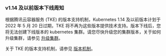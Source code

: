 ﻿
### v1.14 及以前版本下线周知

根据腾讯云容器服务 (TKE) 的版本支持机制，Kubernetes 1.14 及以前版本计划于 2022 年 5 月 20 日过期，TKE 将不再为这些版本提供技术支持。版本下线后，您将无法创建下线版本的 kubernetes 集群。请您尽快升级您的集群版本，关于如何升级集群，请参见 [升级集群](https://cloud.tencent.com/document/product/457/32192)。

关于 TKE 的版本支持机制，请参见 [版本机制](待补充链接)。
